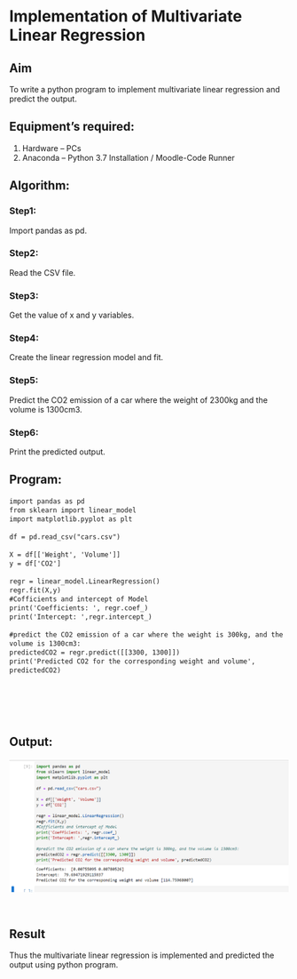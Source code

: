 # Implementation of Multivariate Linear Regression
## Aim
To write a python program to implement multivariate linear regression and predict the output.
## Equipment’s required:
1.	Hardware – PCs
2.	Anaconda – Python 3.7 Installation / Moodle-Code Runner
## Algorithm:

### Step1: 
Import pandas as pd.

### Step2:
Read the CSV file.

### Step3:
Get the value of x and y variables.

### Step4:
Create the linear regression model and fit.

### Step5:
Predict the CO2 emission of a car where the weight of 2300kg and the volume is 1300cm3.

### Step6:
Print the predicted output.


## Program:
```
import pandas as pd
from sklearn import linear_model
import matplotlib.pyplot as plt

df = pd.read_csv("cars.csv")

X = df[['Weight', 'Volume']]
y = df['CO2']

regr = linear_model.LinearRegression()
regr.fit(X,y)
#Cofficients and intercept of Model
print('Coefficients: ', regr.coef_) 
print('Intercept: ',regr.intercept_)

#predict the CO2 emission of a car where the weight is 300kg, and the volume is 1300cm3:
predictedCO2 = regr.predict([[3300, 1300]])
print('Predicted CO2 for the corresponding weight and volume', predictedCO2)






```
## Output:


![output](./cars.png)


<br>

## Result
Thus the multivariate linear regression is implemented and predicted the output using python program.